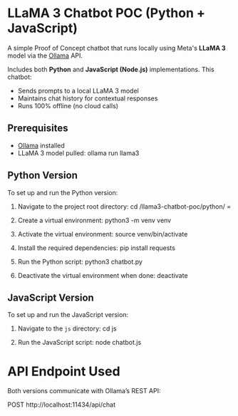 # LLaMA 3 Chatbot POC (Python + JavaScript)

A simple Proof of Concept chatbot that runs locally using Meta's **LLaMA 3** model via the [Ollama](https://ollama.com) API.

Includes both **Python** and **JavaScript (Node.js)** implementations. This chatbot:

- Sends prompts to a local LLaMA 3 model
- Maintains chat history for contextual responses
- Runs 100% offline (no cloud calls)

## Prerequisites

- [Ollama](https://ollama.com) installed
- LLaMA 3 model pulled:
  ollama run llama3

## Python Version

To set up and run the Python version:

1. Navigate to the project root directory:
   cd /llama3-chatbot-poc/python/
=
2. Create a virtual environment:
   python3 -m venv venv

3. Activate the virtual environment:
   source venv/bin/activate

4. Install the required dependencies:
   pip install requests

5. Run the Python script:
   python3 chatbot.py

6. Deactivate the virtual environment when done:
   deactivate

## JavaScript Version

To set up and run the JavaScript version:

1. Navigate to the `js` directory:
   cd js

2. Run the JavaScript script:
   node chatbot.js

# API Endpoint Used

Both versions communicate with Ollama’s REST API:

POST http://localhost:11434/api/chat

